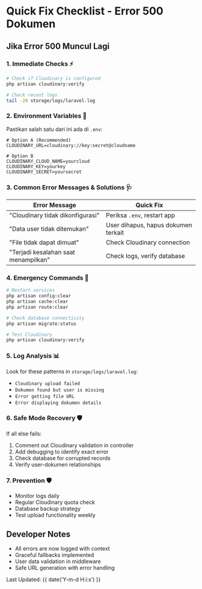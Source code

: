 # Quick Fix Checklist - Error 500 Dokumen

## Jika Error 500 Muncul Lagi

### 1. **Immediate Checks** ⚡
```bash
# Check if Cloudinary is configured
php artisan cloudinary:verify

# Check recent logs
tail -20 storage/logs/laravel.log
```

### 2. **Environment Variables** 🔧
Pastikan salah satu dari ini ada di `.env`:
```env
# Option A (Recommended)
CLOUDINARY_URL=cloudinary://key:secret@cloudname

# Option B
CLOUDINARY_CLOUD_NAME=yourcloud
CLOUDINARY_KEY=yourkey
CLOUDINARY_SECRET=yoursecret
```

### 3. **Common Error Messages & Solutions** 🩺

| Error Message | Quick Fix |
|---------------|-----------|
| "Cloudinary tidak dikonfigurasi" | Periksa `.env`, restart app |
| "Data user tidak ditemukan" | User dihapus, hapus dokumen terkait |
| "File tidak dapat dimuat" | Check Cloudinary connection |
| "Terjadi kesalahan saat menampilkan" | Check logs, verify database |

### 4. **Emergency Commands** 🚨
```bash
# Restart services
php artisan config:clear
php artisan cache:clear
php artisan route:clear

# Check database connectivity  
php artisan migrate:status

# Test Cloudinary
php artisan cloudinary:verify
```

### 5. **Log Analysis** 📊
Look for these patterns in `storage/logs/laravel.log`:
- `Cloudinary upload failed`
- `Dokumen found but user is missing`
- `Error getting file URL`
- `Error displaying dokumen details`

### 6. **Safe Mode Recovery** 🛡️
If all else fails:
1. Comment out Cloudinary validation in controller
2. Add debugging to identify exact error
3. Check database for corrupted records
4. Verify user-dokumen relationships

### 7. **Prevention** 🛡️
- Monitor logs daily
- Regular Cloudinary quota check
- Database backup strategy
- Test upload functionality weekly

## Developer Notes
- All errors are now logged with context
- Graceful fallbacks implemented
- User data validation in middleware
- Safe URL generation with error handling

Last Updated: {{ date('Y-m-d H:i:s') }}
